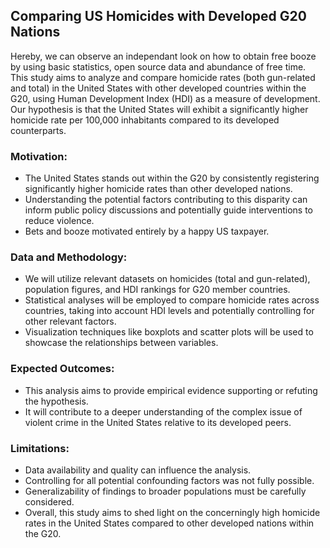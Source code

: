 ## Comparing US Homicides with Developed G20 Nations

Hereby, we can observe an independant look on how to obtain free booze by using basic statistics, open source data and abundance of free time. This study aims to analyze and compare homicide rates (both gun-related and total) in the United States with other developed countries within the G20, using Human Development Index (HDI) as a measure of development. Our hypothesis is that the United States will exhibit a significantly higher homicide rate per 100,000 inhabitants compared to its developed counterparts.

### Motivation:

- The United States stands out within the G20 by consistently registering significantly higher homicide rates than other developed nations.
- Understanding the potential factors contributing to this disparity can inform public policy discussions and potentially guide interventions to reduce violence.
- Bets and booze motivated entirely by a happy US taxpayer.


### Data and Methodology:

- We will utilize relevant datasets on homicides (total and gun-related), population figures, and HDI rankings for G20 member countries.
- Statistical analyses will be employed to compare homicide rates across countries, taking into account HDI levels and potentially controlling for other relevant factors.
- Visualization techniques like boxplots and scatter plots will be used to showcase the relationships between variables.

### Expected Outcomes:

- This analysis aims to provide empirical evidence supporting or refuting the hypothesis.
- It will contribute to a deeper understanding of the complex issue of violent crime in the United States relative to its developed peers.

### Limitations:

- Data availability and quality can influence the analysis.
- Controlling for all potential confounding factors was not fully possible.
- Generalizability of findings to broader populations must be carefully considered.
- Overall, this study aims to shed light on the concerningly high homicide rates in the United States compared to other developed nations within the G20.
